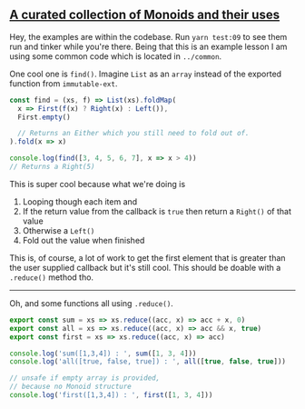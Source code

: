 ## [A curated collection of Monoids and their uses](https://egghead.io/lessons/javascript-a-curated-collection-of-monoids-and-their-uses)

Hey, the examples are within the codebase. Run `yarn test:09` to see them run and tinker while you're there. Being that this is an example lesson I am using some common code which is located in `../common`.

One cool one is `find()`. Imagine `List` as an `array` instead of the exported function from `immutable-ext`.

```js
const find = (xs, f) => List(xs).foldMap(
  x => First(f(x) ? Right(x) : Left()),
  First.empty()

  // Returns an Either which you still need to fold out of.
).fold(x => x)

console.log(find([3, 4, 5, 6, 7], x => x > 4))
// Returns a Right(5)
```
This is super cool because what we're doing is
1. Looping though each item and
  1. If the return value from the callback is `true` then return a `Right()` of that value
  1. Otherwise a `Left()`
1. Fold out the value when finished

This is, of course, a lot of work to get the first element that is greater than the user supplied callback but it's still cool. This should be doable with a `.reduce()` method tho.

---
Oh, and some functions all using `.reduce()`.
```js
export const sum = xs => xs.reduce((acc, x) => acc + x, 0)
export const all = xs => xs.reduce((acc, x) => acc && x, true)
export const first = xs => xs.reduce((acc, x) => acc)

console.log('sum([1,3,4]) : ', sum([1, 3, 4]))
console.log('all([true, false, true]) : ', all([true, false, true]))

// unsafe if empty array is provided,
// because no Monoid structure
console.log('first([1,3,4]) : ', first([1, 3, 4]))
```
